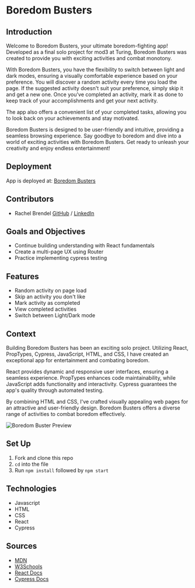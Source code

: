 # Boredom Busters

## Introduction
Welcome to Boredom Busters, your ultimate boredom-fighting app! Developed as a  final solo project for mod3 at Turing, Boredom Busters was created to provide you with exciting activities and combat monotony.

With Boredom Busters,  you have the flexibility to switch between light and dark modes, ensuring a visually comfortable experience based on your preference. You will discover a random activity every time you load the page. If the suggested activity doesn't suit your preference, simply skip it and get a new one. Once you've completed an activity, mark it as done to keep track of your accomplishments and get your next activity.

The app also offers a convenient list of your completed tasks, allowing you to look back on your achievements and stay motivated. 

Boredom Busters is designed to be user-friendly and intuitive, providing a seamless browsing experience. Say goodbye to boredom and dive into a world of exciting activities with Boredom Busters. Get ready to unleash your creativity and enjoy endless entertainment!

## Deployment

App is deployed at: [Boredom Busters](https://boredom-busters-i13e22imd-brendel-r.vercel.app/)

## Contributors
  - Rachel Brendel [GitHub](https://github.com/brendel-r) / [LinkedIn](https://www.linkedin.com/in/rachel-brendel/)

## Goals and Objectives
- Continue building understanding with React fundamentals
- Create a multi-page UX using Router
- Practice implementing cypress testing

## Features
  - Random activity on page load
  - Skip an activity you don't like
  - Mark activity as completed
  - View completed activities
  - Switch between Light/Dark mode
  
## Context 
Building Boredom Busters has been an exciting solo project. Utilizing React, PropTypes, Cypress, JavaScript, HTML, and CSS, I have created an exceptional app for entertainment and combating boredom.

React provides dynamic and responsive user interfaces, ensuring a seamless experience. PropTypes enhances code maintainability, while JavaScript adds functionality and interactivity. Cypress guarantees the app's quality through automated testing.

By combining HTML and CSS, I've crafted visually appealing web pages for an attractive and user-friendly design. Boredom Busters offers a diverse range of activities to combat boredom effectively.

![Boredom Buster Preview](https://media.giphy.com/media/v1.Y2lkPTc5MGI3NjExYTM3MDAxOTVmZGM5MTViMzMxMGE3MDIyOGNlYjhlMzVhODY2M2JhMiZlcD12MV9pbnRlcm5hbF9naWZzX2dpZklkJmN0PWc/EpkZDJd9MdZEZyAN56/giphy.gif)

## Set Up
1. Fork and clone this repo
1. `cd` into the file
1. Run `npm install` followed by `npm start`

## Technologies
  - Javascript
  - HTML
  - CSS
  - React
  - Cypress

## Sources
  - [MDN](http://developer.mozilla.org/en-US/)
  - [W3Schools](https://www.w3schools.com/)
  - [React Docs](https://react.dev/reference/react)
  - [Cypress Docs](https://docs.cypress.io/guides/overview/why-cypress)
